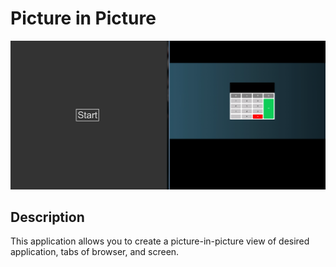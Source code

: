 # Picture in Picture

![screenshot](./docs/picture-in-picture.png)

## Description
This application allows you to create a picture-in-picture view of desired application, tabs of browser, and screen.
